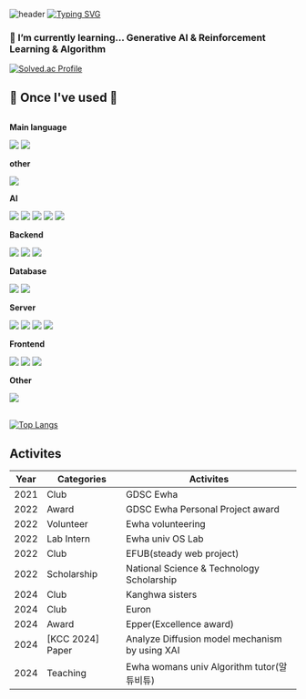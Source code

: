 ![header](https://capsule-render.vercel.app/api?type=waving&color=timeGradient&text=&animation=twinkling&height=80)
[![Typing SVG](https://readme-typing-svg.demolab.com?font=Alkatra&weight=500&size=45&duration=3500&pause=3&color=6994CDEE&center=false&vCenter=false&multiline=true&repeat=true&width=1000&height=100&lines=Welcome+to+mons-trev's+GitHub!👋)](https://git.io/typing-svg)

###  🌱 I’m currently learning... Generative AI & Reinforcement Learning & Algorithm
  [![Solved.ac Profile](http://mazassumnida.wtf/api/v2/generate_badge?boj=bje5774)](https://solved.ac/bje5774/) </br>
    
## 🔨 Once I've used 🔨
<div style="display:flex; flex-direction:column; align-items:flex-start;">
  <!-- language -->
    <p><strong>Main language</strong></p>
    <div>
        <img src="https://img.shields.io/badge/cpp-7F52FF?style=flat-square&logo=cpp&logoColor=white"> 
        <img src="https://img.shields.io/badge/python-3776AB?style=flat-square&logo=python&logoColor=white"> 
    </div>
    <p><strong>other</strong></p>
    <div>
          <img src="https://img.shields.io/badge/java-007396?style=flat-square&logo=Java&logoColor=white"> 
    </div>
   <!-- AI -->
    <p><strong>AI</strong></p>
    <div>
        <img src="https://img.shields.io/badge/Scikitlearn-7F52FF?style=flat-square&logo=Scikit-learn&logoColor=white">
        <img src="https://img.shields.io/badge/PyTorch-3DDC84?style=flat-square&logo=PyTorch&logoColor=white">
        <img src="https://img.shields.io/badge/python-3776AB?style=flat-square&logo=python&logoColor=white"> 
        <img src="https://img.shields.io/badge/jupyter-7952B3?style=flat-square&logo=jupyter&logoColor=white">
        <img src="https://img.shields.io/badge/Google Colab-7952B3?style=flat-square&logo=Google Colab&logoColor=white">
    </div>
    <!-- Backend -->
    <p><strong>Backend</strong></p>
    <div>
        <img src="https://img.shields.io/badge/spring Boot-6DB33F?style=for-the-badge&logo=spring boot&logoColor=white"> 
        <img src="https://img.shields.io/badge/php-3DDC84?style=for-the-badge&logo=php&logoColor=white"> 
        <img src="https://img.shields.io/badge/node.js-F8DC75?style=for-the-badge&logo=node.js&logoColor=black">
    </div>
    <!-- Database -->
    <p><strong>Database</strong></p>
    <div>
        <img src="https://img.shields.io/badge/oracle-F80000?style=for-the-badge&logo=oracle&logoColor=white"> 
        <img src="https://img.shields.io/badge/mysql-4479A1?style=for-the-badge&logo=mysql&logoColor=white"> 
    </div>
    <!-- Server -->
    <p><strong>Server</strong></p>
    <div>
        <img src="https://img.shields.io/badge/linux-FCC624?style=for-the-badge&logo=linux&logoColor=black"> 
        <img src="https://img.shields.io/badge/apache tomcat-F8DC75?style=for-the-badge&logo=apachetomcat&logoColor=black">
        <img src="https://img.shields.io/badge/Amazon AWS-232F3E?style=for-the-badge&logo=amazon aws&logoColor=white">
        <img src="https://img.shields.io/badge/heroku-1572B6?style=for-the-badge&logo=heroku&logoColor=white"> 
    </div>
    <!-- Frontend -->
    <p><strong>Frontend</strong></p>
    <div>
        <img src="https://img.shields.io/badge/html-E34F26?style=flat-square&logo=html5&logoColor=white"> 
        <img src="https://img.shields.io/badge/css-1572B6?style=flat-square&logo=css3&logoColor=white"> 
        <img src="https://img.shields.io/badge/javascript-F7DF1E?style=flat-square&logo=javascript&logoColor=black"> 
    </div>
    <!-- Other -->
    <p><strong>Other</strong></p>
    <div>
        <img src="https://img.shields.io/badge/Matlab-6DB33F?style=flat-square&logo=Matlab&logoColor=white">
    </div>
   <br>
</div>

[![Top Langs](https://github-readme-stats.vercel.app/api/top-langs/?username=mons-trev&layout=compact&hide=html,Batchfile,Makefile,css,Ruby,Shell)](https://github.com/mons-trev/github-readme-stats)

## Activites
|Year|Categories|Activites|
|------|---|---|
|2021|Club|GDSC Ewha|
|2022|Award|GDSC Ewha Personal Project award|
|2022|Volunteer|Ewha volunteering|
|2022|Lab Intern|Ewha univ OS Lab|
|2022|Club|EFUB(steady web project)|
|2022|Scholarship|National Science & Technology Scholarship|
|2024|Club|Kanghwa sisters|
|2024|Club|Euron|
|2024|Award|Epper(Excellence award)|
|2024|[KCC 2024] Paper|Analyze Diffusion model mechanism by using XAI|
|2024|Teaching|Ewha womans univ Algorithm tutor(알튜비튜)|
<!--
![My GitHub stats](https://github-readme-stats.vercel.app/api?username=mons-trev&show_icons=true&theme=radical)
-->
